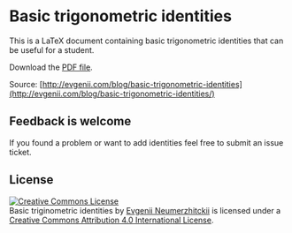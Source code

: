 # Basic trigonometric identities

This is a LaTeX document containing basic trigonometric identities that can be useful for a student.

Download the [PDF file](http://evgenii.com/files/2016/05/trigonometric_identities.pdf).

Source: [http://evgenii.com/blog/basic-trigonometric-identities](http://evgenii.com/blog/basic-trigonometric-identities/)

## Feedback is welcome

If you found a problem or want to add identities feel free to submit an issue ticket.

## License

<a rel="license" href="http://creativecommons.org/licenses/by/4.0/"><img alt="Creative Commons License" style="border-width:0" src="https://i.creativecommons.org/l/by/4.0/88x31.png" /></a><br /><span xmlns:dct="http://purl.org/dc/terms/" property="dct:title">Basic triginometric identities</span> by <a xmlns:cc="http://creativecommons.org/ns#" href="http://evgenii.com" property="cc:attributionName" rel="cc:attributionURL">Evgenii Neumerzhitckii</a> is licensed under a <a rel="license" href="http://creativecommons.org/licenses/by/4.0/">Creative Commons Attribution 4.0 International License</a>.
